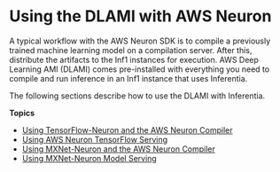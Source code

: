 # Using the DLAMI with AWS Neuron<a name="tutorial-inferentia-using"></a>

 A typical workflow with the AWS Neuron SDK is to compile a previously trained machine learning model on a compilation server\. After this, distribute the artifacts to the Inf1 instances for execution\. AWS Deep Learning AMI \(DLAMI\) comes pre\-installed with everything you need to compile and run inference in an Inf1 instance that uses Inferentia\. 

 The following sections describe how to use the DLAMI with Inferentia\. 

**Topics**
+ [Using TensorFlow\-Neuron and the AWS Neuron Compiler](tutorial-inferentia-tf-neuron.md)
+ [Using AWS Neuron TensorFlow Serving](tutorial-inferentia-tf-neuron-serving.md)
+ [Using MXNet\-Neuron and the AWS Neuron Compiler](tutorial-inferentia-mxnet-neuron.md)
+ [Using MXNet\-Neuron Model Serving](tutorial-inferentia-mxnet-neuron-serving.md)